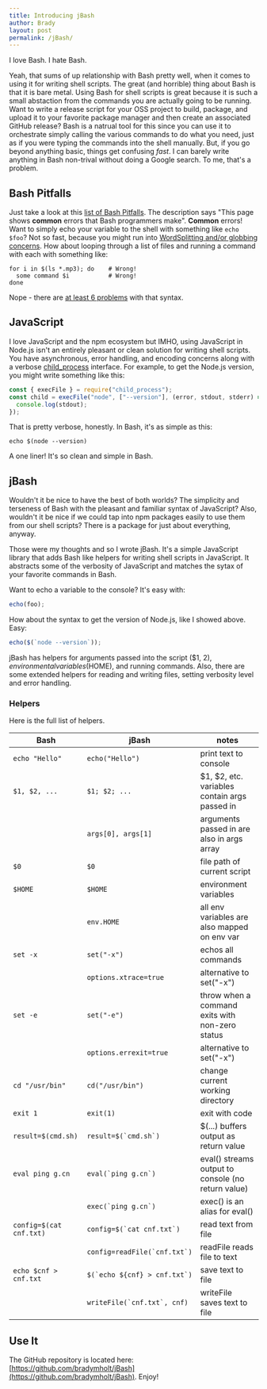 ```yaml
---
title: Introducing jBash
author: Brady
layout: post
permalink: /jBash/
---
```


I love Bash. I hate Bash.

Yeah, that sums of up relationship with Bash pretty well, when it comes to using it for writing shell scripts. The great (and horrible) thing about Bash is that it is bare metal. Using Bash for shell scripts is great because it is such a small abstaction from the commands you are actually going to be running. Want to write a release script for your OSS project to build, package, and upload it to your favorite package manager and then create an associated GitHub release? Bash is a natrual tool for this since you can use it to orchestrate simply calling the various commands to do what you need, just as if you were typing the commands into the shell manually. But, if you go beyond anything basic, things get confusing _fast_. I can barely write anything in Bash non-trival without doing a Google search. To me, that's a problem.

## Bash Pitfalls

Just take a look at this [list of Bash Pitfalls](http://mywiki.wooledge.org/BashPitfalls). The description says "This page shows **common** errors that Bash programmers make". **Common** errors! Want to simply echo your variable to the shell with something like `echo $foo`? Not so fast, because you might run into [WordSplitting and/or globbing concerns](http://mywiki.wooledge.org/BashPitfalls#echo_.24foo). How about looping through a list of files and running a command with each with something like:

```shell
for i in $(ls *.mp3); do    # Wrong!
  some command $i           # Wrong!
done
```

Nope - there are [at least 6 problems](http://mywiki.wooledge.org/BashPitfalls#for_i_in_.24.28ls_.2A.mp3.29) with that syntax.

## JavaScript

I love JavaScript and the npm ecosystem but IMHO, using JavaScript in Node.js isn't an entirely pleasant or clean solution for writing shell scripts. You have asynchronous, error handling, and encoding concerns along with a verbose [child_process](https://nodejs.org/api/child_process.html#child_process_child_process) interface. For example, to get the Node.js version, you might write something like this:

```js
const { execFile } = require("child_process");
const child = execFile("node", ["--version"], (error, stdout, stderr) => {
  console.log(stdout);
});
```

That is pretty verbose, honestly. In Bash, it's as simple as this:

```shell
echo $(node --version)
```

A one liner! It's so clean and simple in Bash.

## jBash

Wouldn't it be nice to have the best of both worlds? The simplicity and terseness of Bash with the pleasant and familiar syntax of JavaScript? Also, wouldn't it be nice if we could tap into npm packages easily to use them from our shell scripts? There is a package for just about everything, anyway.

Those were my thoughts and so I wrote jBash. It's a simple JavaScript library that adds Bash like helpers for writing shell scripts in JavaScript. It abstracts some of the verbosity of JavaScript and matches the sytax of your favorite commands in Bash.

Want to echo a variable to the console? It's easy with:

```js
echo(foo);
```

How about the syntax to get the version of Node.js, like I showed above. Easy:

```js
echo($(`node --version`));
```

jBash has helpers for arguments passed into the script ($1, $2), environmental variables ($HOME), and running commands. Also, there are some extended helpers for reading and writing files, setting verbosity level and error handling.

### Helpers

Here is the full list of helpers.

| Bash                    | jBash                            | notes                                              |
| ----------------------- | -------------------------------- | -------------------------------------------------- |
| `echo "Hello"`          | `echo("Hello")`                  | print text to console                              |
| `$1, $2, ...`           | `$1; $2; ...`                    | $1, $2, etc. variables contain args passed in      |
|                         | `args[0], args[1]`               | arguments passed in are also in args array         |
| `$0`                    | `$0`                             | file path of current script                        |
| `$HOME`                 | `$HOME`                          | environment variables                              |
|                         | `env.HOME`                       | all env variables are also mapped on env var       |
| `set -x`                | `set("-x")`                      | echos all commands                                 |
|                         | `options.xtrace=true`            | alternative to set("-x")                           |
| `set -e`                | `set("-e")`                      | throw when a command exits with non-zero status    |
|                         | `options.errexit=true`           | alternative to set("-x")                           |
| `cd "/usr/bin"`         | `cd("/usr/bin")`                 | change current working directory                   |
| `exit 1`                | `exit(1)`                        | exit with code                                     |
| `result=$(cmd.sh)`      | `` result=$(`cmd.sh`) ``         | $(...) buffers output as return value              |
| `eval ping g.cn`        | `` eval(`ping g.cn`) ``          | eval() streams output to console (no return value) |
|                         | `` exec(`ping g.cn`) ``          | exec() is an alias for eval()                      |
| `config=$(cat cnf.txt)` | `` config=$(`cat cnf.txt`) ``    | read text from file                                |
|                         | `` config=readFile(`cnf.txt`) `` | readFile reads file to text                        |
| `echo $cnf > cnf.txt`   | `` $(`echo ${cnf} > cnf.txt`) `` | save text to file                                  |
|                         | `` writeFile(`cnf.txt`, cnf) ``  | writeFile saves text to file                       |

## Use It

The GitHub repository is located here: [https://github.com/bradymholt/jBash](https://github.com/bradymholt/jBash). Enjoy!
